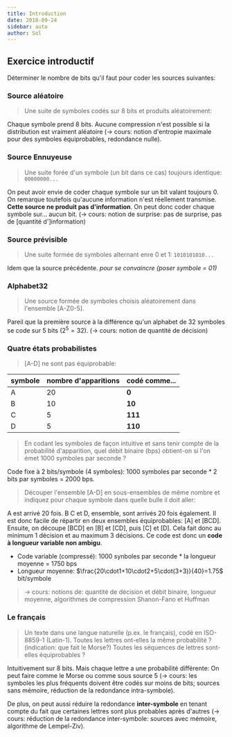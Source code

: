 ```yaml
---
title: Introduction
date: 2018-09-24
sidebar: auto
author: Sol
---
```


## Exercice introductif
Déterminer le nombre de bits qu'il faut pour coder les sources suivantes:

### Source aléatoire
>Une suite de symboles codés sur 8 bits et produits aléatoirement:

Chaque symbole prend 8 bits. Aucune compression n'est possible si la distribution est vraiment aléatoire (→ cours: notion d'entropie maximale pour des symboles équiprobables, redondance nulle).

### Source Ennuyeuse 
>Une suite forée d'un symbole (un bit dans ce cas) toujours identique: `00000000...`

On peut avoir envie de coder chaque symbole sur un bit valant toujours 0. On remarque toutefois qu'aucune information n'est réellement transmise. **Cette source ne produit pas d'information**. On peut donc coder chaque symbole sur… aucun bit. (→ cours: notion de surprise: pas de surprise, pas de [quantité d']information)

### Source prévisible
>Une suite formée de symboles alternant enre 0 et 1: `1010101010...`

Idem que la source précédente. *pour se convaincre (poser symbole = 01)*

### Alphabet32
>Une source formée de symboles choisis aléatoirement dans l'ensemble [A-Z0-5].

Pareil que la première source à la différence qu'un alphabet de 32 symboles se code sur 5 bits ($2^5 = 32$). (→ cours: notion de quantité de décision)

### Quatre états probabilistes
>[A-D] ne sont pas <Def def="Même chance d'apparaitre">équiprobable</Def>:

| symbole  |nombre d'apparitions | codé comme...  |
|---|---|---|
|A   |20   | **0**  |
|B   |10   |  **10** |
|C   | 5   | **111**  |
|D   | 5   | **110**  |

> En codant les symboles de façon intuitive et sans tenir compte de la probabilité d'apparition, quel débit binaire (bps) obtient-on si l'on émet 1000 symboles par seconde ?

Code fixe à 2 bits/symbole (4 symboles): 1000 symboles par seconde * 2 bits par symboles = 2000 bps.

> Découper l'ensemble [A-D] en sous-ensembles de même nombre et indiquez pour chaque symbole dans quelle bulle il doit aller:

<Media 
  src="https://i.imgur.com/Q27Jhz2.png" 
  caption="Découpage de l'ensemble [A-D]"
  center="true" 
/>

A est arrivé 20 fois. B C et D, ensemble, sont arrivés 20 fois également. Il est donc facile de répartir en deux ensembles équiprobables: [A] et [BCD]. Ensuite, on découpe [BCD] en [B] et [CD], puis [C] et [D]. Cela fait donc au minimum 1 décision et au maximum 3 décisions. Ce code est donc un **code à longueur variable non ambigu**.

<Container type="info">

* Code variable (compressé): 1000 synboles par seconde * la longueur moyenne = 1750 bps
* Longueur moyenne: $\frac{20\cdot1+10\cdot2+5\cdot(3+3)}{40}=1.75$ bit/symbole
> → cours: notions de: quantité de décision et débit binaire, longueur moyenne, algorithmes de compression Shanon-Fano et Huffman

</Container>

### Le français
>Un texte dans une langue naturelle (p.ex. le français), codé en ISO-8859-1 (Latin-1).
Toutes les lettres ont-elles la même probabilité ? (indication: que fait le
Morse?)
Toutes les séquences de lettres sont-elles équiprobables ?

Intuitivement sur 8 bits. Mais chaque lettre a une probabilité différente: On peut faire comme le Morse ou comme sous source 5 (→ cours: les symboles les plus fréquents doivent être codés sur moins de bits; sources sans mémoire, réduction de la redondance intra-symbole).

De plus, on peut aussi réduire la redondance **inter-symbole** en tenant compte du fait que certaines lettres sont plus probables après d'autres (→ cours: réduction de la redondance inter-symbole: sources avec mémoire, algorithme de Lempel-Ziv).


